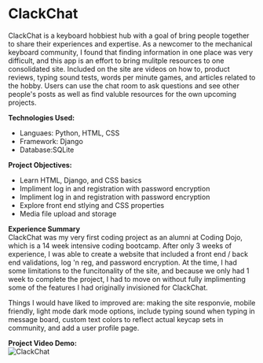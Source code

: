 # ClackChat
ClackChat is a keyboard hobbiest hub with a goal of bring people together to share their experiences and expertise. As a newcomer to the mechanical keyboard community, I found that finding information in one place was very difficult, and this app is an effort to bring mulitple resources to one consolidated site. Included on the site are videos on how to, product reviews, typing sound tests, words per minute games, and articles related to the hobby. Users can use the chat room to ask questions and see other people's posts as well as find valuble resources for the own upcoming projects.</br>

<strong>Technologies Used:</strong></br>
<ul>
  <li>Languaes: Python, HTML, CSS</li>
  <li>Framework: Django </li>
  <li>Database:SQLite</li>
  </ul>
  
<strong>Project Objectives:</strong></br>
<ul>
  <li>Learn HTML, Django, and CSS basics</li>
  <li>Impliment log in and registration with password encryption</li>
  <li>Impliment log in and registration with password encryption</li>
  <li>Explore front end stlying and CSS properties</li>
  <li>Media file upload and storage</li>
  </ul>
  
 <strong>Experience Summary</strong></br>
ClackChat was my very first coding project as an alumni at Coding Dojo, which is a 14 week intensive coding bootcamp. After only 3 weeks of experience, I was able to create a website that included a front end / back end validations, log 'n reg, and password encryption. At the time, I had some limitations to the funcitonality of the site, and because we only had 1 week to complete the project, I had to move on without fully implimenting some of the features I had originally invisioned for ClackChat. 

Things I would have liked to improved are: making the site responvie, mobile friendly, light mode dark mode options, include typing sound when typing in message board, custom text colors to reflect actual keycap sets in community, and add a user profile page.

<strong>Project Video Demo:</strong></br>
![ClackChat]()</br></br>
